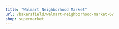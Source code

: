 ```yaml
---
title: "Walmart Neighborhood Market"
url: /bakersfield/walmart-neighborhood-market-6/
shop: supermarket
---
```

